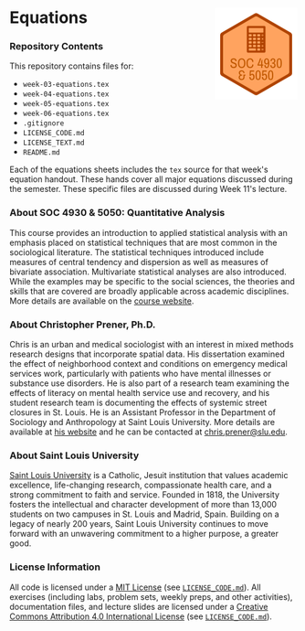 Equations <img src="https://raw.githubusercontent.com/slu-soc5050/Core-Documents/sources/soc5050LogoSm_v2.png" align="right" />
===========================================================

### Repository Contents
This repository contains files for:
  - `week-03-equations.tex`
  - `week-04-equations.tex`
  - `week-05-equations.tex`
  - `week-06-equations.tex`
  - `.gitignore`
  - `LICENSE_CODE.md`
  - `LICENSE_TEXT.md`
  - `README.md`

Each of the equations sheets includes the `tex` source for that week's equation handout. These hands cover all major equations discussed during the semester. These specific files are discussed during Week 11's lecture.

### About SOC 4930 & 5050: Quantitative Analysis
This course provides an introduction to applied statistical analysis with an emphasis placed on statistical techniques that are most common in the sociological literature. The statistical techniques introduced include measures of central tendency and dispersion as well as measures of bivariate association. Multivariate statistical analyses are also introduced. While the examples may be specific to the social sciences, the theories and skills that are covered are broadly applicable across academic disciplines. More details are available on the [course website](https://slu-soc5050.github.io).

### About Christopher Prener, Ph.D.
Chris is an urban and medical sociologist with an interest in mixed methods research designs that incorporate spatial data. His dissertation examined the effect of neighborhood context and conditions on emergency medical services work, particularly with patients who have mental illnesses or substance use disorders. He is also part of a research team examining the effects of literacy on mental health service use and recovery, and his student research team is documenting the effects of systemic street closures in St. Louis. He is an Assistant Professor in the Department of Sociology and Anthropology at Saint Louis University. More details are available at [his website](https://chris-prener.github.io) and he can be contacted at [chris.prener@slu.edu](mailto:chris.prener@slu.edu).

### About Saint Louis University
[Saint Louis University](http://wwww.slu.edu) is a Catholic, Jesuit institution that values academic excellence, life-changing research, compassionate health care, and a strong commitment to faith and service. Founded in 1818, the University fosters the intellectual and character development of more than 13,000 students on two campuses in St. Louis and Madrid, Spain. Building on a legacy of nearly 200 years, Saint Louis University continues to move forward with an unwavering commitment to a higher purpose, a greater good.

### License Information
All code is licensed under a [MIT License](https://opensource.org/licenses/mit-license.php) (see [`LICENSE_CODE.md`](https://github.com/slu-soc5050/Week-01/blob/master/LICENSE_CODE.md)). All exercises (including labs, problem sets, weekly preps, and other activities), documentation files, and lecture slides are licensed under a [Creative Commons Attribution 4.0 International License](https://creativecommons.org/licenses/by/4.0/) (see [`LICENSE_CODE.md`](https://github.com/slu-soc5050/Week-01/blob/master/LICENSE_TEXT.md)).
